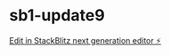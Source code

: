 # sb1-update9

[Edit in StackBlitz next generation editor ⚡️](https://stackblitz.com/~/github.com/drmas001/sb1-update9)